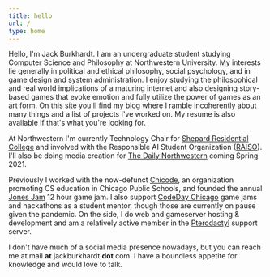 ```yaml
---
title: hello
url: /
type: home
---
```



Hello, I'm Jack Burkhardt. I am an undergraduate student studying Computer Science and Philosophy at Northwestern University. My interests lie generally in political and ethical philosophy, social psychology, and in game design and system administration. I enjoy studying the philosophical and real world implications of a maturing internet and also designing story-based games that evoke emotion and fully utilize the power of games as an art form.  On this site you'll find my blog where I ramble incoherently about many things and a list of projects I've worked on. My resume is also available if that's what you're looking for.
 
At Northwestern I'm currently Technology Chair for [Shepard Residential College](https://shepardrc.com/) and involved with the Responsible AI Student Organization ([RAISO](https://twitter.com/raisotweets)). I'll also be doing media creation for [The Daily Northwestern](https://dailynorthwestern.com/) coming Spring 2021.
 
 Previously I worked with the now-defunct [Chicode](https://chicode.org/), an organization promoting CS education in Chicago Public Schools, and founded the annual [Jones Jam](https://jonesjam.org/) 12 hour game jam. I also support [CodeDay Chicago](https://event.codeday.org/chicago) game jams and hackathons as a student mentor, though those are currently on pause given the pandemic. On the side, I do web and gameserver hosting & development and am a relatively active member in the [Pterodactyl](https://pterodactyl.io/) support server.
 
I don't have much of a social media presence nowadays, but you can reach me at mail **at** jackburkhardt **dot** com. I have a boundless appetite for knowledge and would love to talk.